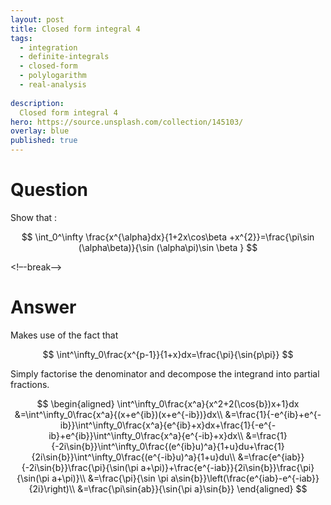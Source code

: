 ```yaml
---
layout: post
title: Closed form integral 4
tags:
  - integration   
  - definite-integrals
  - closed-form
  - polylogarithm
  - real-analysis
  
description:  
  Closed form integral 4
hero: https://source.unsplash.com/collection/145103/
overlay: blue
published: true
---
```



# Question

Show that :

$$
\int_0^\infty \frac{x^{\alpha}dx}{1+2x\cos\beta +x^{2}}=\frac{\pi\sin (\alpha\beta)}{\sin (\alpha\pi)\sin \beta }
$$

<!–-break-–>

# Answer

Makes use of the fact that

$$
\int^\infty_0\frac{x^{p-1}}{1+x}dx=\frac{\pi}{\sin{p\pi}}
$$

Simply factorise the denominator and decompose the integrand into partial fractions.

$$
\begin{aligned}
\int^\infty_0\frac{x^a}{x^2+2(\cos{b})x+1}dx
&=\int^\infty_0\frac{x^a}{(x+e^{ib})(x+e^{-ib})}dx\\
&=\frac{1}{-e^{ib}+e^{-ib}}\int^\infty_0\frac{x^a}{e^{ib}+x}dx+\frac{1}{-e^{-ib}+e^{ib}}\int^\infty_0\frac{x^a}{e^{-ib}+x}dx\\
&=\frac{1}{-2i\sin{b}}\int^\infty_0\frac{(e^{ib}u)^a}{1+u}du+\frac{1}{2i\sin{b}}\int^\infty_0\frac{(e^{-ib}u)^a}{1+u}du\\
&=\frac{e^{iab}}{-2i\sin{b}}\frac{\pi}{\sin(\pi a+\pi)}+\frac{e^{-iab}}{2i\sin{b}}\frac{\pi}{\sin(\pi a+\pi)}\\
&=\frac{\pi}{\sin \pi a\sin{b}}\left(\frac{e^{iab}-e^{-iab}}{2i}\right)\\
&=\frac{\pi\sin{ab}}{\sin{\pi a}\sin{b}}
\end{aligned}
$$
